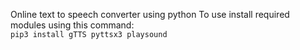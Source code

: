 Online text to speech converter using python
To use install required modules using this command:<br>
`pip3 install gTTS pyttsx3 playsound`
